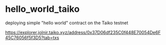 # hello_world_taiko
deploying simple "hello world" contract on the Taiko testnet

https://explorer.jolnir.taiko.xyz/address/0x37D06df235C0f448E70054De6F45C76056f5f3D5?tab=txs
